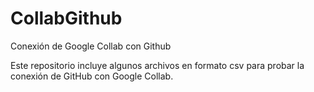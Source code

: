 # CollabGithub
Conexión de Google Collab con Github

Este repositorio incluye algunos archivos en formato csv para probar la conexión de GitHub con Google Collab.
